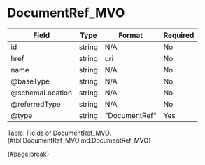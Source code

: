<!--
    ATTENTION: This file was generated via gradle!
               Do NOT manually edit this file! Any such changes will be overwritten!
-->

# DocumentRef_MVO

| Field | Type | Format | Required |
| ------- | ------- | ------- | --- |
| id | string | N/A | No |
| href | string | uri | No |
| name | string | N/A | No |
| @baseType | string | N/A | No |
| @schemaLocation | string | N/A | No |
| @referredType | string | N/A | No |
| @type | string | "DocumentRef" | Yes |

Table: Fields of DocumentRef_MVO. {#tbl:DocumentRef_MVO.md:DocumentRef_MVO}

{#page:break}
